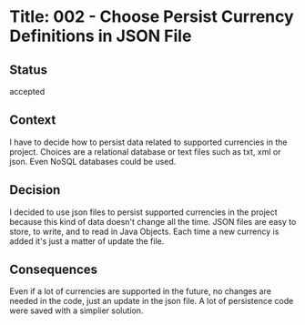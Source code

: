 # Title: 002 - Choose Persist Currency Definitions in JSON File


## Status 

accepted


## Context 

I have to decide how to persist data related to supported currencies in the project. Choices are a relational database or text files such as txt, xml or json. Even NoSQL databases could be used.


## Decision 

I decided to use json files to persist supported currencies in the project because this kind of data doesn't change all the time. JSON files are easy to store, to write, and to read in Java Objects. Each time a new currency is added it's just a matter of update the file.


## Consequences 

Even if a lot of currencies are supported in the future, no changes are needed in the code, just an update in the json file. A lot of persistence code were saved with a simplier solution.
